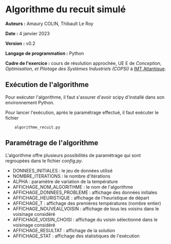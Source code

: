 # Algorithme du recuit simulé

**Auteurs :** Amaury COLIN, Thibault Le Roy

**Date :** 4 janvier 2023

**Version :** v0.2

**Langage de programmation :** Python

**Cadre de l'exercice :** cours de résolution approchée, UE E de *Conception, Optimisation, et Pilotage des Systèmes Industriels (COPSI)* à [IMT Atlantique](https://imt-atlantique.fr).

## Exécution de l'algorithme

Pour exécuter l'algorithme, il faut s'assurer d'avoir scipy d'installé dans son environnement Python.

Pour lancer l'exécution, après le paramétrage effectué, il faut exécuter le fichier

		algorithme_recuit.py


## Paramétrage de l'algorithme

L'algorithme offre plusieurs possibilités de paramétrage qui sont regroupées dans le fichier *config.py*.

* DONNEES_INITIALES : le jeu de données utilisé
* NOMBRE_ITERATIONS : le nombre d'itérations
* ALPHA : paramètre de variation de la température
* AFFICHAGE\_NOM_ALGORITHME : le nom de l'algorithme
* AFFICHAGE\_DONNEES_PROBLEME : affichage des données initiales
* AFFICHAGE\_HEURISTIQUE : affichage de l'heuristique de départ
* AFFICHAGE\_T : affichage des premières températures (nombre entier)
* AFFICHAGE\_NOUVEAU_VOISIN : affichage de tous les voisins dans le voisinage considéré
* AFFICHAGE\_VOISIN_CHOISI : affichage du voisin sélectionné dans le voisinage considéré
* AFFICHAGE\_RESULTAT : affichage de la solution
* AFFICHAGE\_STAT : affichage des statistiques de l'exécution
	



